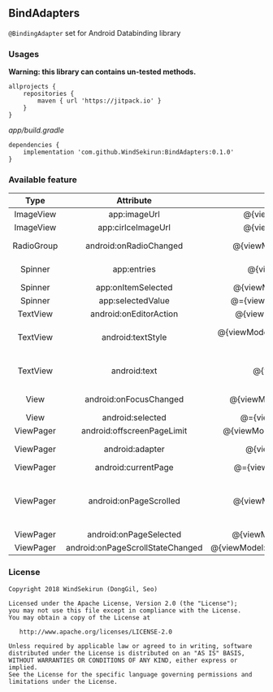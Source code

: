 ## BindAdapters

```@BindingAdapter``` set for Android Databinding library

### Usages

**Warning: this library can contains un-tested methods.**

```
allprojects {
    repositories {
	    maven { url 'https://jitpack.io' }
    }
}
```

*app/build.gradle*
```
dependencies {
    implementation 'com.github.WindSekirun:BindAdapters:0.1.0'
}
```

### Available feature

|Type|Attribute|Expressions|Inverse|Args|
|:---:|:---:|:---:|:---:|:---:|
|ImageView|app:imageUrl|@{viewModel.mImageUrl}|FALSE|uri: Uri|
|ImageView|app:cirlceImageUrl|@{viewModel.mImageUrl}|FALSE|uri: Uri|
|RadioGroup|android:onRadioChanged|@{viewModel::onRadioChange}|FALSE|group: RadioGroup, checkedId: Int|
|Spinner|app:entries|@{viewModel.mEntries}|FALSE|@Nullable entries: List<String>|
|Spinner|app:onItemSelected|@{viewModel::onItemSelected}|FALSE|item: Any?|
|Spinner|app:selectedValue|@={viewModel.mSelectedValue}|TRUE| |
|TextView|android:onEditorAction|@{viewModel::onEditorAction}|FALSE| |
|TextView|android:textStyle|@{viewModel.mTextStyleBold ? "bold" : "normal"}|FALSE|style: String ("bold", "italic", "bold\|italic", "normal") |
|TextView|android:text|@{viewModel.mText}|FALSE|value: (Float, Double, Int, Long, Boolean)|
|View|android:onFocusChanged|@{viewModel::onFocusChanged}|FALSE|view: View, hasFocus: Boolean|
|View|android:selected|@={viewModel::mSelected}|TRUE||
|ViewPager|android:offscreenPageLimit|@{viewModel.mOffscreenPageLimit}|FALSE|limit:Int|
|ViewPager|android:adapter|@{viewModel.mAdapter}|FALSE|adapter: PagerAdapter|
|ViewPager|android:currentPage|@={viewModel.mCurrentPage}|TRUE||
|ViewPager|android:onPageScrolled|@{viewModel::onPageScrolled}|FALSE|position: Int, positionOffset: Float, positionOffsetPixels: Int|
|ViewPager|android:onPageSelected|@{viewModel::onPageSelected}|FALSE|position: Int|
|ViewPager|android:onPageScrollStateChanged|@{viewModel::onPageScrollStateChanged}|FALSE|state: Int|

### License
```
Copyright 2018 WindSekirun (DongGil, Seo)

Licensed under the Apache License, Version 2.0 (the "License");
you may not use this file except in compliance with the License.
You may obtain a copy of the License at

   http://www.apache.org/licenses/LICENSE-2.0

Unless required by applicable law or agreed to in writing, software
distributed under the License is distributed on an "AS IS" BASIS,
WITHOUT WARRANTIES OR CONDITIONS OF ANY KIND, either express or implied.
See the License for the specific language governing permissions and
limitations under the License.
```
